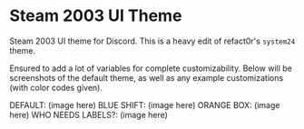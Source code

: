 # Steam 2003 UI Theme
Steam 2003 UI theme for Discord. This is a heavy edit of refact0r's `system24` theme. 

Ensured to add a lot of variables for complete customizability. Below will be screenshots of the default theme, as well as any example customizations (with color codes given).

DEFAULT:
(image here)
BLUE SHIFT:
(image here)
ORANGE BOX:
(image here)
WHO NEEDS LABELS?:
(image here)
